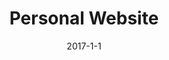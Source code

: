---
layout: portfolio-post
title: "Personal Website"
date: 2017-1-1
github-link: rbillingsley.github.io
tags: 
    - Ruby
    - Jekyll
    - HTML
    - CSS
images:
    - "../assets/images/test.png"

description: "This website is built using Jekyll and hosted on GitHub Pages."
---